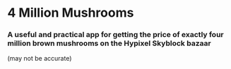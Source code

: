 # 4 Million Mushrooms
 
### A useful and practical app for getting the price of exactly four million brown mushrooms on the Hypixel Skyblock bazaar


(may not be accurate)

